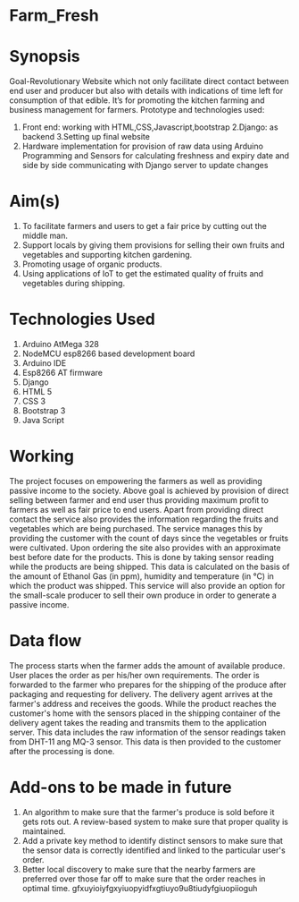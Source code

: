 # Farm_Fresh
# Synopsis
Goal-Revolutionary Website which not only facilitate direct contact between end user and producer but also with details with indications of time left for consumption of that edible. It’s for promoting the kitchen farming and business management for farmers.
Prototype and technologies used:
1. Front end: working with HTML,CSS,Javascript,bootstrap
2.Django: as backend
3.Setting up final website
4. Hardware implementation for provision of raw data using Arduino Programming and Sensors for calculating freshness and expiry date and side by side communicating with Django server to update changes

# Aim(s)
1. To facilitate farmers and users to get a fair price by cutting out the middle man.
2. Support locals by giving them provisions for selling their own fruits and vegetables and supporting kitchen gardening.
3. Promoting usage of organic products.
4. Using applications of IoT to get the estimated quality of fruits and vegetables during shipping.

# Technologies Used
1. Arduino AtMega 328
2. NodeMCU esp8266 based development board
3. Arduino IDE
4. Esp8266 AT firmware
5. Django
6. HTML 5
7. CSS 3
8. Bootstrap 3
9. Java Script

# Working
The project focuses on empowering the farmers as well as providing passive income to the society.
Above goal is achieved by provision of direct selling between farmer and end user thus providing maximum profit to farmers as well as fair price to end users. 
Apart from providing direct contact the service also provides the information regarding the fruits and vegetables which are being purchased.
The service manages this by providing the customer with the count of days since the vegetables or fruits were cultivated. Upon ordering the site also provides with an approximate best before date for the products. This is done by taking sensor reading while the products are being shipped. This data is calculated on the basis of the amount of Ethanol Gas (in ppm), humidity and temperature (in °C) in which the product was shipped.
This service will also provide an option for the small-scale producer to sell their own produce in order to generate a passive income.

# Data flow
The process starts when the farmer adds the amount of available produce.
User places the order as per his/her own requirements.
The order is forwarded to the farmer who prepares for the shipping of the produce after packaging and requesting for delivery.
The delivery agent arrives at the farmer's address and receives the goods.
While the product reaches the customer's home with the sensors placed in the shipping container of the delivery agent takes the reading and transmits them to the application server.
This data includes the raw information of the sensor readings taken from DHT-11 ang MQ-3 sensor.
This data is then provided to the customer after the processing is done.

# Add-ons to be made in future
1. An algorithm to make sure that the farmer's produce is sold before it gets rots out. A review-based system to make sure that proper quality is maintained.
2. Add a private key method to identify distinct sensors to make sure that the sensor data is correctly identified and linked to the particular user's order.
3. Better local discovery to make sure that the nearby farmers are preferred over those far off to make sure that the order reaches in optimal time.
gfxuyioiyfgxyiuopyidfxgtiuyo9u8tiudyfgiuopiioguh
